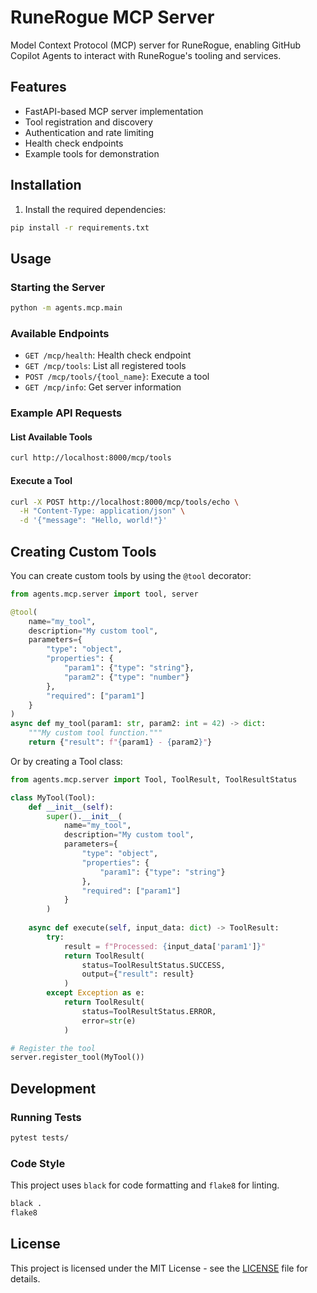 # RuneRogue MCP Server

Model Context Protocol (MCP) server for RuneRogue, enabling GitHub Copilot Agents to interact with RuneRogue's tooling and services.

## Features

- FastAPI-based MCP server implementation
- Tool registration and discovery
- Authentication and rate limiting
- Health check endpoints
- Example tools for demonstration

## Installation

1. Install the required dependencies:

```bash
pip install -r requirements.txt
```

## Usage

### Starting the Server

```bash
python -m agents.mcp.main
```

### Available Endpoints

- `GET /mcp/health`: Health check endpoint
- `GET /mcp/tools`: List all registered tools
- `POST /mcp/tools/{tool_name}`: Execute a tool
- `GET /mcp/info`: Get server information

### Example API Requests

#### List Available Tools

```bash
curl http://localhost:8000/mcp/tools
```

#### Execute a Tool

```bash
curl -X POST http://localhost:8000/mcp/tools/echo \
  -H "Content-Type: application/json" \
  -d '{"message": "Hello, world!"}'
```

## Creating Custom Tools

You can create custom tools by using the `@tool` decorator:

```python
from agents.mcp.server import tool, server

@tool(
    name="my_tool",
    description="My custom tool",
    parameters={
        "type": "object",
        "properties": {
            "param1": {"type": "string"},
            "param2": {"type": "number"}
        },
        "required": ["param1"]
    }
)
async def my_tool(param1: str, param2: int = 42) -> dict:
    """My custom tool function."""
    return {"result": f"{param1} - {param2}"}
```

Or by creating a Tool class:

```python
from agents.mcp.server import Tool, ToolResult, ToolResultStatus

class MyTool(Tool):
    def __init__(self):
        super().__init__(
            name="my_tool",
            description="My custom tool",
            parameters={
                "type": "object",
                "properties": {
                    "param1": {"type": "string"}
                },
                "required": ["param1"]
            }
        )
    
    async def execute(self, input_data: dict) -> ToolResult:
        try:
            result = f"Processed: {input_data['param1']}"
            return ToolResult(
                status=ToolResultStatus.SUCCESS,
                output={"result": result}
            )
        except Exception as e:
            return ToolResult(
                status=ToolResultStatus.ERROR,
                error=str(e)
            )

# Register the tool
server.register_tool(MyTool())
```

## Development

### Running Tests

```bash
pytest tests/
```

### Code Style

This project uses `black` for code formatting and `flake8` for linting.

```bash
black .
flake8
```

## License

This project is licensed under the MIT License - see the [LICENSE](LICENSE) file for details.
